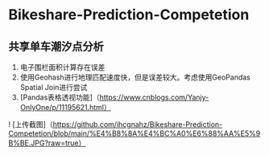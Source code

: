 # Bikeshare-Prediction-Competetion

## 共享单车潮汐点分析

1. 电子围栏面积计算存在误差
2. 使用Geohash进行地理匹配速度快，但是误差较大。考虑使用GeoPandas Spatial Join进行尝试
3. [Pandas表格透视功能]（https://www.cnblogs.com/Yanjy-OnlyOne/p/11195621.html）

! [上传截图]（https://github.com/ihcgnahz/Bikeshare-Prediction-Competetion/blob/main/%E4%B8%8A%E4%BC%A0%E6%88%AA%E5%9B%BE.JPG?raw=true）
